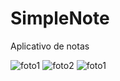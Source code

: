 # SimpleNote
Aplicativo de notas

![foto1](https://user-images.githubusercontent.com/55901431/95883901-d57a3480-0d51-11eb-9f59-ab5e479d2d6a.png)
![foto2](https://user-images.githubusercontent.com/55901431/95883940-e32fba00-0d51-11eb-9911-07a35d5bf548.png)
![foto1](https://user-images.githubusercontent.com/55901431/95939547-b8298280-0db2-11eb-9b05-eaaa8ce785c8.png)
